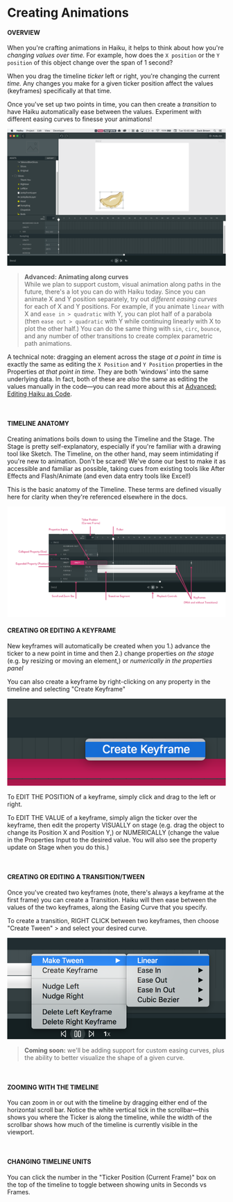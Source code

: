 # Creating Animations

#### OVERVIEW

When you're crafting animations in Haiku, it helps to think about how you're *changing values over time.*  For example, how does the `X position` or the `Y position` of this object change over the span of 1 second?

When you drag the timeline *ticker* left or right, you're changing the current *time.*  Any changes you make for a given ticker position affect the values (keyframes) specifically at that time.

Once you've set up two points in time, you can then create a *transition* to have Haiku automatically ease between the values.  Experiment with different easing curves to finesse your animations!

![](/assets/animate-position.gif)

> **Advanced: Animating along curves**<br>
> While we plan to support custom, visual animation along paths in the future, there's a lot you can do with Haiku today.  Since you can animate X and Y position separately, try out *different easing curves* for each of X and Y positions.  For example, if you animate `linear` with X and `ease in > quadratic` with Y, you can plot half of a parabola (then `ease out > quadratic` with Y while continuing linearly with X to plot the other half.)  You can do the same thing with `sin`, `circ`, `bounce`, and any number of other transitions to create complex parametric path animations.


A technical note:  dragging an element across the stage *at a point in time* is exactly the same as editing the `X Position` and `Y Position` properties in the Properties *at that point in time.*  They are both 'windows' into the same underlying data.  In fact, both of these are *also* the same as editing the values manually in the code—you can read more about this at [Advanced:  Editing Haiku as Code](using-haiku/advanced-editing-haiku-as-code.md).


<br>

#### TIMELINE ANATOMY

Creating animations boils down to using the Timeline and the Stage.  The Stage is pretty self-explanatory, especially if you're familiar with a drawing tool like Sketch.  The Timeline, on the other hand, may seem intimidating if you're new to animation.  Don't be scared!  We've done our best to make it as accessible and familiar as possible, taking cues from existing tools like After Effects and Flash/Animate (and even data entry tools like Excel!)

This is the basic anatomy of the Timeline.  These terms are defined visually here for clarity when they're referenced elsewhere in the docs.

![](/assets/timeline-anatomy.png)



#### CREATING OR EDITING A KEYFRAME

New keyframes will automatically be created when you 1.) advance the ticker to a new point in time and then 2.) change properties *on the stage* (e.g. by resizing or moving an element,) or *numerically in the properties panel*

You can also create a keyframe by right-clicking on any property in the timeline and selecting "Create Keyframe"

![](/assets/create-keyframe.png)


To EDIT THE POSITION of a keyframe, simply click and drag to the left or right.

To EDIT THE VALUE of a keyframe, simply align the ticker over the keyframe, then edit the property VISUALLY on stage (e.g. drag the object to change its Position X and Position Y,) or NUMERICALLY (change the value in the Properties Input to the desired value.  You will also see the property update on Stage when you do this.)

<br>


#### CREATING OR EDITING A TRANSITION/TWEEN

Once you've created two keyframes (note, there's always a keyframe at the first frame) you can create a Transition.  Haiku will then ease between the values of the two keyframes, along the Easing Curve that you specify.

To create a transition, RIGHT CLICK between two keyframes, then choose "Create Tween" > and select your desired curve.

![](/assets/make-tween.png)

> **Coming soon:**  we'll be adding support for custom easing curves, plus the ability to better visualize the shape of a given curve.

<br>


#### ZOOMING WITH THE TIMELINE

You can zoom in or out with the timeline by dragging either end of the horizontal scroll bar.  Notice the white vertical tick in the scrollbar—this shows you where the Ticker is along the timeline, while the width of the scrollbar shows how much of the timeline is currently visible in the viewport.


<br>

#### CHANGING TIMELINE UNITS

You can click the number in the "Ticker Position (Current Frame)" box on the top of the timeline to toggle between showing units in Seconds vs Frames.

<br>
